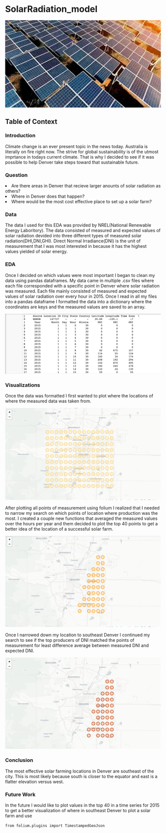 # SolarRadiation_model
<p align="center">
    <img src="images/solar_panels.jpeg" width=800/>
<p/>

## Table of Context 
### Introduction
<p>Climate change is an ever present topic in the news today. Australia is literally on fire right now. The strive for global sustainability is of the utmost imprtance in todays current climate. That is why I decided to see if it was possible to help Denver take steps toward that sustainable future.</p>

### Question

<li>Are there areas in Denver that recieve larger anounts of solar radiation as others?</li>
<li>Where in Denver does that happen?</li>
<li>Where would be the most cost effective place to set up a solar farm?</li>

### Data 
<p>The data I used for this EDA was provided by NREL(National Renewable Energy Laboritory). The data consisted of measured and expected values of solar radiation devided into three different types of measured solar radiation(DHI,DNI,GHI). Direct Normal Irradiance(DNI) is the unit of measurement that I was most interested in because it has the highest values yielded of solar energy. </p>

### EDA
<p>Once I decided on which values were most important I began to clean my data using pandas dataframes. My data came in multiple .csv files where each file corresponded with a specific point in Denver where solar radiation was measured. Each file mainly consisted of measured and expected values of solar radiation over every hour in 2015. Once I read in all my files into a pandas dataframe I formatted the data into a dictionary where the coordinates are keys and the measured values are saved to an array. </p>

<p align="center">
    <img src="images/solar_table.PNG" />
<p/>

### Visualizations

Once the data was formatted I first wanted to plot where the locations of where the measured data was taken from. 

<p align="center">
    <img src="images/all_solar_points.PNG" />
<p/>

After plotting all points of measurement using folium I realized that I needed to narrow my search on which points of location where production was the most. I created a couple new functions that averaged the measured values over the hours per year and them decided to plot the top 40 points to get a better idea of the location of a successful solar farm.

<p align="center">
    <img src="images/top40_producers.PNG" />
<p/>

Once I narrowed down my location to southeast Denver I continued my search to see if the top producers of DNI matched the points of measurement for least difference average between measured DNI and expected DNI.

<p align="center">
    <img src="images/points_with_least_difference.PNG" />
<p/>

### Conclusion
<p>The most effective solar farming locations in Denver are southeast of the city. This is most likely because south is closer to the equator and east is a flatter elevation versus west.</p>

### Future Work
<p>In the future I would like to plot values in the top 40 in a time series for 2015 to get a better visualization of where in southeast Denver to plot a solar farm and use 

<code>from folium.plugins import TimestampedGeoJson</code> 